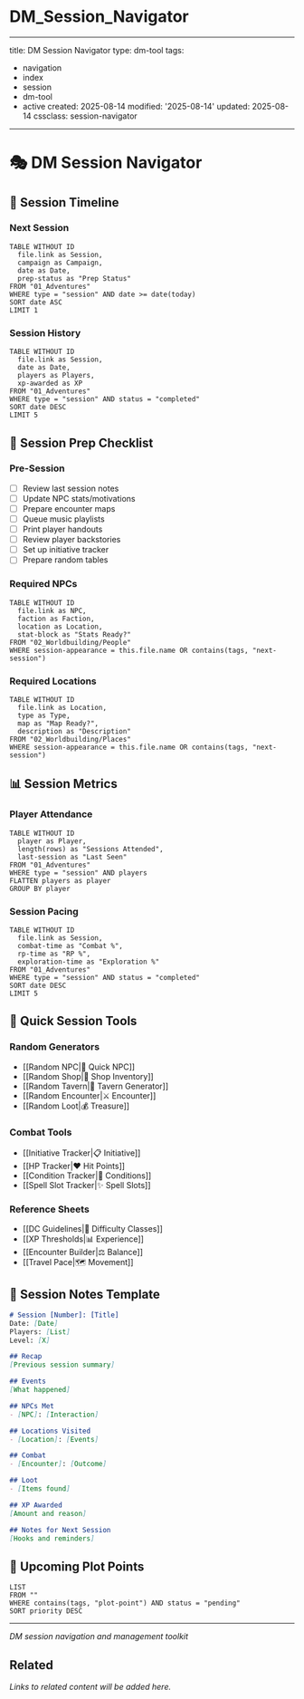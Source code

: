 # DM_Session_Navigator

---
title: DM Session Navigator
type: dm-tool
tags:
- navigation
- index
- session
- dm-tool
- active
created: 2025-08-14
modified: '2025-08-14'
updated: 2025-08-14
cssclass: session-navigator
---


# 🎭 DM Session Navigator

## 📅 Session Timeline

### Next Session
```dataview
TABLE WITHOUT ID
  file.link as Session,
  campaign as Campaign,
  date as Date,
  prep-status as "Prep Status"
FROM "01_Adventures"
WHERE type = "session" AND date >= date(today)
SORT date ASC
LIMIT 1
```

### Session History
```dataview
TABLE WITHOUT ID
  file.link as Session,
  date as Date,
  players as Players,
  xp-awarded as XP
FROM "01_Adventures"
WHERE type = "session" AND status = "completed"
SORT date DESC
LIMIT 5
```

## 🎯 Session Prep Checklist

### Pre-Session
- [ ] Review last session notes
- [ ] Update NPC stats/motivations
- [ ] Prepare encounter maps
- [ ] Queue music playlists
- [ ] Print player handouts
- [ ] Review player backstories
- [ ] Set up initiative tracker
- [ ] Prepare random tables

### Required NPCs
```dataview
TABLE WITHOUT ID
  file.link as NPC,
  faction as Faction,
  location as Location,
  stat-block as "Stats Ready?"
FROM "02_Worldbuilding/People"
WHERE session-appearance = this.file.name OR contains(tags, "next-session")
```

### Required Locations
```dataview
TABLE WITHOUT ID
  file.link as Location,
  type as Type,
  map as "Map Ready?",
  description as "Description"
FROM "02_Worldbuilding/Places"
WHERE session-appearance = this.file.name OR contains(tags, "next-session")
```

## 📊 Session Metrics

### Player Attendance
```dataview
TABLE WITHOUT ID
  player as Player,
  length(rows) as "Sessions Attended",
  last-session as "Last Seen"
FROM "01_Adventures"
WHERE type = "session" AND players
FLATTEN players as player
GROUP BY player
```

### Session Pacing
```dataview
TABLE WITHOUT ID
  file.link as Session,
  combat-time as "Combat %",
  rp-time as "RP %",
  exploration-time as "Exploration %"
FROM "01_Adventures"
WHERE type = "session" AND status = "completed"
SORT date DESC
LIMIT 5
```

## 🎲 Quick Session Tools

### Random Generators
- [[Random NPC|👤 Quick NPC]]
- [[Random Shop|🏪 Shop Inventory]]
- [[Random Tavern|🍺 Tavern Generator]]
- [[Random Encounter|⚔️ Encounter]]
- [[Random Loot|💰 Treasure]]

### Combat Tools
- [[Initiative Tracker|📋 Initiative]]
- [[HP Tracker|❤️ Hit Points]]
- [[Condition Tracker|🤒 Conditions]]
- [[Spell Slot Tracker|✨ Spell Slots]]

### Reference Sheets
- [[DC Guidelines|🎯 Difficulty Classes]]
- [[XP Thresholds|📊 Experience]]
- [[Encounter Builder|⚖️ Balance]]
- [[Travel Pace|🗺️ Movement]]

## 📝 Session Notes Template

```markdown
# Session [Number]: [Title]
Date: [Date]
Players: [List]
Level: [X]

## Recap
[Previous session summary]

## Events
[What happened]

## NPCs Met
- [NPC]: [Interaction]

## Locations Visited
- [Location]: [Events]

## Combat
- [Encounter]: [Outcome]

## Loot
- [Items found]

## XP Awarded
[Amount and reason]

## Notes for Next Session
[Hooks and reminders]
```

## 🔮 Upcoming Plot Points

```dataview
LIST
FROM ""
WHERE contains(tags, "plot-point") AND status = "pending"
SORT priority DESC
```

---
*DM session navigation and management toolkit*


## Related

*Links to related content will be added here.*
